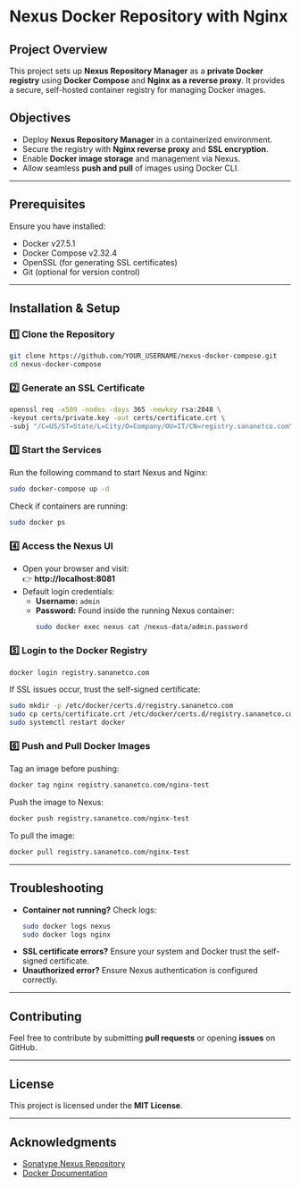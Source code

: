 # Nexus Docker Repository with Nginx

## **Project Overview**
This project sets up **Nexus Repository Manager** as a **private Docker registry** using **Docker Compose** and **Nginx as a reverse proxy**. It provides a secure, self-hosted container registry for managing Docker images.

## **Objectives**
- Deploy **Nexus Repository Manager** in a containerized environment.
- Secure the registry with **Nginx reverse proxy** and **SSL encryption**.
- Enable **Docker image storage** and management via Nexus.
- Allow seamless **push and pull** of images using Docker CLI.

---
## **Prerequisites**
Ensure you have installed:
- Docker v27.5.1
- Docker Compose v2.32.4
- OpenSSL (for generating SSL certificates)
- Git (optional for version control)

---
## **Installation & Setup**

### **1️⃣ Clone the Repository**
```sh
git clone https://github.com/YOUR_USERNAME/nexus-docker-compose.git
cd nexus-docker-compose
```

### **2️⃣ Generate an SSL Certificate**
```sh
openssl req -x509 -nodes -days 365 -newkey rsa:2048 \
-keyout certs/private.key -out certs/certificate.crt \
-subj "/C=US/ST=State/L=City/O=Company/OU=IT/CN=registry.sananetco.com"
```

### **3️⃣ Start the Services**
Run the following command to start Nexus and Nginx:
```sh
sudo docker-compose up -d
```
Check if containers are running:
```sh
sudo docker ps
```

### **4️⃣ Access the Nexus UI**
- Open your browser and visit:  
  👉 **http://localhost:8081**  
- Default login credentials:
  - **Username:** `admin`
  - **Password:** Found inside the running Nexus container:
    ```sh
    sudo docker exec nexus cat /nexus-data/admin.password
    ```

### **5️⃣ Login to the Docker Registry**
```sh
docker login registry.sananetco.com
```
If SSL issues occur, trust the self-signed certificate:
```sh
sudo mkdir -p /etc/docker/certs.d/registry.sananetco.com
sudo cp certs/certificate.crt /etc/docker/certs.d/registry.sananetco.com/ca.crt
sudo systemctl restart docker
```

### **6️⃣ Push and Pull Docker Images**
Tag an image before pushing:
```sh
docker tag nginx registry.sananetco.com/nginx-test
```
Push the image to Nexus:
```sh
docker push registry.sananetco.com/nginx-test
```
To pull the image:
```sh
docker pull registry.sananetco.com/nginx-test
```

---
## **Troubleshooting**
- **Container not running?** Check logs:
  ```sh
  sudo docker logs nexus
  sudo docker logs nginx
  ```
- **SSL certificate errors?** Ensure your system and Docker trust the self-signed certificate.
- **Unauthorized error?** Ensure Nexus authentication is configured correctly.

---
## **Contributing**
Feel free to contribute by submitting **pull requests** or opening **issues** on GitHub.

---
## **License**
This project is licensed under the **MIT License**.

---
## **Acknowledgments**
- [Sonatype Nexus Repository](https://www.sonatype.com/products/nexus-repository)
- [Docker Documentation](https://docs.docker.com/)


